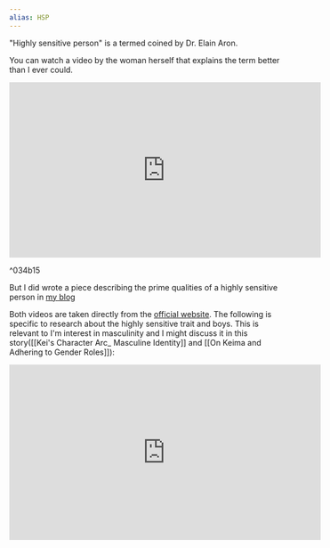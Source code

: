 ```yaml
---
alias: HSP
---
```


"Highly sensitive person" is a termed coined by Dr. Elain Aron.

You can watch a video by the woman herself that explains the term better than I ever could.

<iframe width="560" height="315" src="https://www.youtube.com/embed/6DezjkilrSY" title="YouTube video player" frameborder="0" allow="accelerometer; autoplay; clipboard-write; encrypted-media; gyroscope; picture-in-picture" allowfullscreen></iframe>

^034b15

But I did wrote a piece describing the prime qualities of a highly sensitive person in [my blog](https://maryswritinggarden.wordpress.com/2021/05/24/hsp-care-kit/)

Both videos are taken directly from the [official website](https://hsperson.com/). The following is specific to research about the highly sensitive trait and boys. This is relevant to I'm interest in masculinity and I might discuss it in this story([[Kei's Character Arc_ Masculine Identity]] and [[On Keima and Adhering to Gender Roles]]):

<iframe width="560" height="315" src="https://www.youtube.com/embed/nn6pTpJytgU" title="YouTube video player" frameborder="0" allow="accelerometer; autoplay; clipboard-write; encrypted-media; gyroscope; picture-in-picture" allowfullscreen></iframe>
